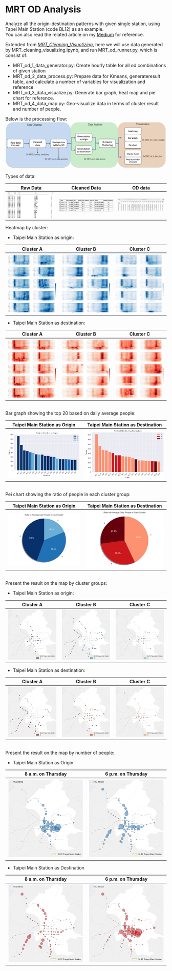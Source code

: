 # MRT OD Analysis
Analyze all the origin-destination patterns with given single station, using Tapei Main Station (code BL12) as an example.</br>
You can also read the related article on my [Medium](https://medium.com/@shihwenwutw/%E9%80%8F%E9%81%8E%E6%97%85%E6%AC%A1%E7%B5%84%E6%88%90%E8%A7%A3%E6%9E%90%E5%8F%B0%E5%8C%97%E8%BB%8A%E7%AB%99%E4%BA%BA%E6%B5%81-e8bde91eadb1) for reference.

Extended from [_MRT_Cleaning_Visualizing_](https://github.com/ShihWen/MRT_Cleaning_Visualizing), here we will use data generated by MRT_cleaning_visualizing.ipynb, and run MRT_od_runner.py, which is consist of:
- MRT_od_1_data_generator.py: Create hourly table for all od combinations of given station
- MRT_od_2_data_process.py: Prepare data for Kmeans, generateresult table, and calculate a number of variables for visualization and reference
- MRT_od_3_data_visualize.py: Generate bar graph, heat map and pie chart for reference.
- MRT_od_4_data_map.py: Geo-visualize data in terms of cluster result and number of people.

Below is the processing flow:
</br>
![](https://github.com/ShihWen/MRT_OD_Analysis/blob/master/image/process_flow.png)


Types of data:

|Raw Data|Cleaned Data|OD data|
| :-------------: |:-------------:| :-----:|
| ![](https://github.com/ShihWen/MRT_Cleaning_Visualizing/blob/master/images/1_raw_data.png)|![](https://github.com/ShihWen/MRT_Cleaning_Visualizing/blob/master/images/2_cleaned_data.png)|![](https://github.com/ShihWen/MRT_OD_Analysis/blob/master/image/od_data.png)|


Heatmap by cluster:

- Taipei Main Station as origin:

|Cluster A|Cluster B|Cluster C|
| :-------------: |:-------------:| :-----:|
| ![](https://github.com/ShihWen/MRT_OD_Analysis/blob/master/BL12_od_result/Demo_BL12_from_A.png)|![](https://github.com/ShihWen/MRT_OD_Analysis/blob/master/BL12_od_result/Demo_BL12_from_B.png)|![](https://github.com/ShihWen/MRT_OD_Analysis/blob/master/BL12_od_result/Demo_BL12_from_C.png)|

- Taipei Main Station as destination:

|Cluster A|Cluster B|Cluster C|
| :-------------: |:-------------:| :-----:|
| ![](https://github.com/ShihWen/MRT_OD_Analysis/blob/master/BL12_od_result/Demo_BL12_to_A.png)|![](https://github.com/ShihWen/MRT_OD_Analysis/blob/master/BL12_od_result/Demo_BL12_to_B.png)|![](https://github.com/ShihWen/MRT_OD_Analysis/blob/master/BL12_od_result/Demo_BL12_to_C.png)|

</br>
Bar graph showing the top 20 based on daily average people:
</br>

|Taipei Main Station as Origin|Taipei Main Station as Destination|
| :-------------: |:-------------:|
| ![](https://github.com/ShihWen/MRT_OD_Analysis/blob/master/BL12_od_result/Bar_from.png)|![](https://github.com/ShihWen/MRT_OD_Analysis/blob/master/BL12_od_result/Bar_to.png)|

</br>
Pei chart showing the ratio of people in each cluster group:
</br>

|Taipei Main Station as Origin|Taipei Main Station as Destination|
| :-------------: |:-------------:|
| ![](https://github.com/ShihWen/MRT_OD_Analysis/blob/master/BL12_od_result/Pie_from.png)|![](https://github.com/ShihWen/MRT_OD_Analysis/blob/master/BL12_od_result/Pie_to.png)|

</br>
Present the result on the map by cluster groups:

- Taipei Main Station as origin:

|Cluster A|Cluster B|Cluster C|
| :-------------: |:-------------:| :-----:|
| ![](https://github.com/ShihWen/MRT_OD_Analysis/blob/master/BL12_od_result/BL12_o_0.png)|![](https://github.com/ShihWen/MRT_OD_Analysis/blob/master/BL12_od_result/BL12_o_1.png)|![](https://github.com/ShihWen/MRT_OD_Analysis/blob/master/BL12_od_result/BL12_o_2.png)|

- Taipei Main Station as destination:

|Cluster A|Cluster B|Cluster C|
| :-------------: |:-------------:| :-----:|
| ![](https://github.com/ShihWen/MRT_OD_Analysis/blob/master/BL12_od_result/BL12_d_0.png)|![](https://github.com/ShihWen/MRT_OD_Analysis/blob/master/BL12_od_result/BL12_d_1.png)|![](https://github.com/ShihWen/MRT_OD_Analysis/blob/master/BL12_od_result/BL12_d_2.png)|

</br>
Present the result on the map by number of people:

- Taipei Main Station as Origin

|8 a.m. on Thursday|6 p.m. on Thursday|
| :-------------: |:-------------:|
| ![](https://github.com/ShihWen/MRT_OD_Analysis/blob/master/BL12_od_result/gif_o/gif68_BL12_o_Thu_08.png)|![](https://github.com/ShihWen/MRT_OD_Analysis/blob/master/BL12_od_result/gif_o/gif78_BL12_o_Thu_18.png)|


- Taipei Main Station as Destination

|8 a.m. on Thursday|6 p.m. on Thursday|
| :-------------: |:-------------:|
| ![](https://github.com/ShihWen/MRT_OD_Analysis/blob/master/BL12_od_result/gif_d/gif68_BL12_d_Thu_08.png)|![](https://github.com/ShihWen/MRT_OD_Analysis/blob/master/BL12_od_result/gif_d/gif78_BL12_d_Thu_18.png)|
